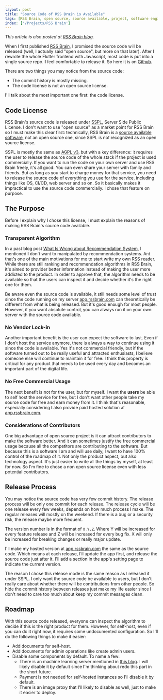 ```yaml
---
layout: post
title: "Source Code of RSS Brain is Available"
tags: [RSS Brain, open source, source available, project, software engineer]
index: ['/Projects/RSS Brain']
---
```


*This article is also posted at [RSS Brain blog](https://news.rssbrain.com/news/2024/07/26/Source-Code-Released).*

When I first published [RSS Brain](https://www.rssbrain.com/), I promised the source code will be released (well, I actually said "open source", but more on that later). After I rewrote the whole Flutter frontend with Javascript, most code is put into a single source repo. I feel comfortable to release it. So here it is on [Github](https://github.com/wb14123/rss_brain_release).

There are two things you may notice from the source code:

* The commit history is mostly missing.
* The code license is not an open source license.

I'll talk about the most important one first: the code license.

## Code License

RSS Brain's source code is released under [SSPL](https://github.com/wb14123/rss_brain_release?tab=License-1-ov-file#readme), Server Side Public License. I don't want to use "open source" as a market point for RSS Brain so I must make this clear first: technically, RSS Brain is a [source available software](https://en.wikipedia.org/wiki/Source-available_software), not an open source one, since SSPL is not recognized as an open source license.

SSPL is mostly the same as [AGPL v3](https://www.gnu.org/licenses/agpl-3.0.en.html), but with a key difference: it requires the user to release the source code of the whole stack if the project is used commercially. If you want to run the code on your own server and use RSS Brain freely, it's all good. You can even share your server with family and friends. But as long as you start to charge money for that service, you need to release the source code of everything you use for the service, including things like OS, CI/CD, web server and so on. So it basically makes it impractical to use the source code commercially. I chose that feature on purpose.

## The Purpose

Before I explain why I chose this license, I must explain the reasons of making RSS Brain's source code available.

### Transparent Algorithm

In a past blog post [What Is Wrong about Recommendation System](https://www.binwang.me/2020-08-02-What-Is-Wrong-abount-Recommendation-System.html), I mentioned I don't want to manipulated by recommendation systems. Ant that's one of the main motivations for me to start write my own RSS reader. While there are still ranking and recommendation algorithms in RSS Brain, it's aimed to provider better information instead of making the user more addicted to the product. In order to approve that, the algorithm needs to be available so that the users can inspect it and decide whether it's the right one for them.

Be aware even the source code is available, it still needs some level of trust since the code running on my server [app.rssbrain.com](https://app.rssbrain.com) can theoretically be different from what is being released. But it's good enough for most people. However, if you want absolute control, you can always run it on your own server with the source code available.

### No Vendor Lock-in

Another important benefit is the user can expect the software to last. Even if I don't host the service anymore, there is always a way to continue using it since the code is available. Yes it's not commercial friendly, but if the software turned out to be really useful and attracted enthusiasts, I believe someone else will continue to maintain it for free. I think this property is critical for any product that needs to be used every day and becomes an important part of the digital life.

### No Free Commercial Usage

The next benefit is not for the user, but for myself. I want the **users** be able to self host the service for free, but I don't want other people take my source code for free and earn money from it. I think that's reasonable, especially considering I also provide paid hosted solution at [app.rssbrain.com](https://app.rssbrain.com).

### Considerations of Contributors

One big advantage of open source project is it can attract contributors to make the software better. And it can sometimes justify the free commercial usage because all the competitors are contributing to the software. But because this is a software I am and will use daily, I want to have 100% control of the roadmap of it. Not only the product aspect, but also technology aspect. It's just easier to write all the things by myself, at least for now. So I'm fine to chose a non open source license even with less potential contributors.


## Release Process

You may notice the source code has very few commit history. The release process will be only one commit for each release. The release cycle will be one release every few weeks, depends on how much process I make. The regular releases will mostly on the weekend. If there is a bug or a security risk, the release maybe more frequent.

The version number is in the format of `X.Y.Z`. Where Y will be increased for every feature release and Z will be increased for every bug fix. X will only be increased for breaking changes or really major update.

I'll make my hosted version at [app.rssbrain.com](https://app.rssbrain.com) the same as the source code. Which means at each release, I'll update the app first, and release the source code just after it. I'll add a section in the app's setting page to indicate the current version.

The reason I chose this release mode is the same reason as I released it under SSPL. I only want the source code be available to users, but I don't really care about whether there will be contributions from other people. So hide the commit history between releases just make my life easier since I don't need to care too much about keep my commit messages clean.

## Roadmap

With this source code released, everyone can inspect the algorithm to decide if this is the right product for them. However, for self-host, even if you can do it right now, it requires some undocumented configuration. So I'll do the following things to make it easier:

* Add documents for self-host.
* Add documents for admin operations like create admin users.
* Disable some components by default. To name a few:
  + There is an machine learning server mentioned in [this blog](https://www.binwang.me/2023-11-14-Update-On-RSS-Brain-to-Find-Related-Articles-with-Machine-Learning.html). I will likely disable it by default since I'm thinking about redo this part in the short future.
  + Payment is not needed for self-hosted instances so I'll disable it by default.
  + There is an image proxy that I'll likely to disable as well, just to make it easier to deploy.
